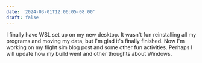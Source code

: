 ```yaml
---
date: '2024-03-01T12:06:05-08:00'
draft: false
---
```

I finally have WSL set up on my new desktop. It wasn't fun reinstalling all my programs and moving my data, but I'm glad it's finally finished. Now I'm working on my flight sim blog post and some other fun activities. Perhaps I will update how my build went and other thoughts about Windows.
